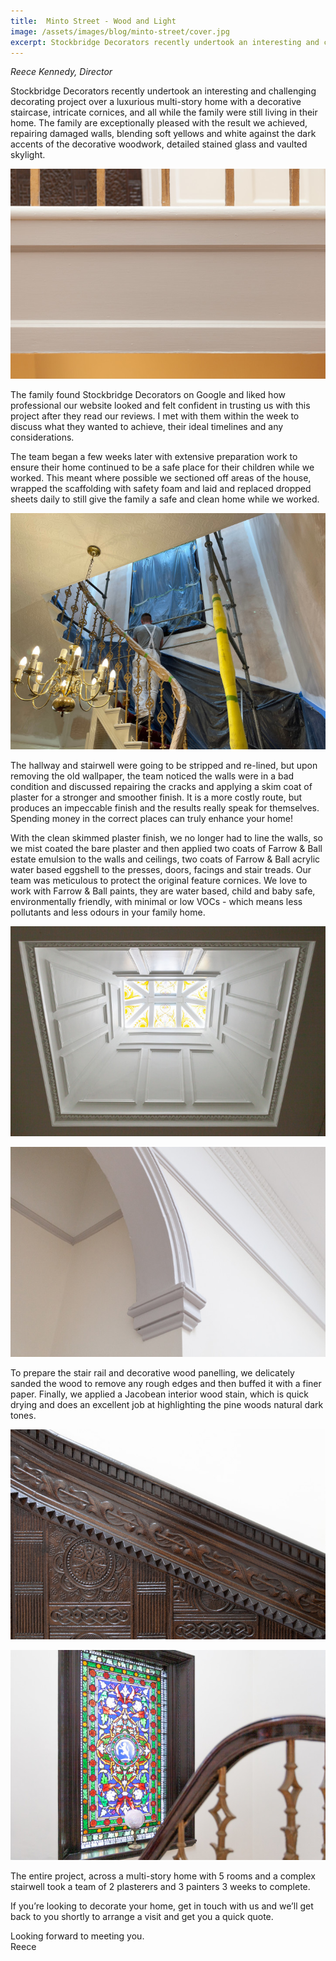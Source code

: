 ```yaml
---
title:  Minto Street - Wood and Light
image: /assets/images/blog/minto-street/cover.jpg
excerpt: Stockbridge Decorators recently undertook an interesting and challenging decorating project over a luxurious multi-story home with a decorative staircase, intricate cornices, and all while the family were still living in their home.
---
```


*Reece Kennedy, Director*

Stockbridge Decorators recently undertook an interesting and challenging decorating project over a luxurious multi-story home with a decorative staircase, intricate cornices, and all while the family were still living in their home. The family are exceptionally pleased with the result we achieved, repairing damaged walls, blending soft yellows and white against the dark accents of the decorative woodwork, detailed stained glass and vaulted skylight.

![Walls, woodwork and metal finished](/assets/images/blog/minto-street/colours.jpg)

The family found Stockbridge Decorators on Google and liked how professional our website looked and felt confident in trusting us with this project after they read our reviews. I met with them within the week to discuss what they wanted to achieve, their ideal timelines and any considerations.

The team began a few weeks later with extensive preparation work to ensure their home continued to be a safe place for their children while we worked. This meant where possible we sectioned off areas of the house, wrapped the scaffolding with safety foam and laid and replaced dropped sheets daily to still give the family a safe and clean home while we worked.

![Stairwell work-in-progress](/assets/images/blog/minto-street/stair_during.jpg)

The hallway and stairwell were going to be stripped and re-lined, but upon removing the old wallpaper, the team noticed the walls were in a bad condition and discussed repairing the cracks and applying a skim coat of plaster for a stronger and smoother finish. It is a more costly route, but produces an impeccable finish and the results really speak for themselves. Spending money in the correct places can truly enhance your home!

With the clean skimmed plaster finish, we no longer had to line the walls, so we mist coated the bare plaster and then applied two coats of Farrow & Ball estate emulsion to the walls and ceilings, two coats of Farrow & Ball acrylic water based eggshell to the presses, doors, facings and stair treads. Our team was meticulous to protect the original feature cornices. We love to work with Farrow & Ball paints, they are water based, child and baby safe, environmentally friendly, with minimal or low VOCs - which means less pollutants and less odours in your family home.

![Skylight finished](/assets/images/blog/minto-street/skylight_done.jpg)

![Detailed cornices](/assets/images/blog/minto-street/details.jpg)

To prepare the stair rail and decorative wood panelling, we delicately sanded the wood to remove any rough edges and then buffed it with a finer paper. Finally, we applied a Jacobean interior wood stain, which is quick drying and does an excellent job at highlighting the pine woods natural dark tones.

![Delicate woodwork](/assets/images/blog/minto-street/stair_done_1.jpg)

![Stairwell done](/assets/images/blog/minto-street/stair_done_2.jpg)

The entire project, across a multi-story home with 5 rooms and a complex stairwell took a team of 2 plasterers and 3 painters 3 weeks to complete.

If you’re looking to decorate your home, get in touch with us and we’ll get back to you shortly to arrange a visit and get you a quick quote.

Looking forward to meeting you.<br>
Reece
